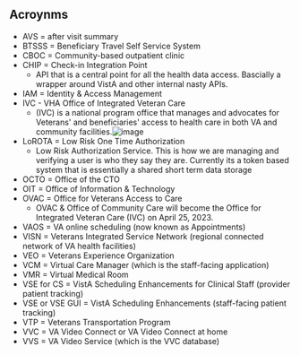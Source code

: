 ## Acroynms
  
- AVS = after visit summary 
- BTSSS = Beneficiary Travel Self Service System
- CBOC = Community-based outpatient clinic
- CHIP = Check-in Integration Point
     - API that is a central point for all the health data access. Bascially a wrapper around VistA and other internal nasty APIs.
- IAM = Identity & Access Management
- IVC - VHA Office of Integrated Veteran Care
    - (IVC) is a national program office that manages and advocates for Veterans' and beneficiaries' access to health care in both VA and community facilities.![image](https://github.com/department-of-veterans-affairs/va.gov-team/assets/86678742/9c7c446f-127f-411d-b070-6fb85bbf750e)
- LoROTA = Low Risk One Time Authorization 
     - Low Risk Authorization Service. This is how we are managing and verifying a user is who they say they are. Currently its a token based system that is essentially a shared short term data storage
- OCTO = Office of the CTO
- OIT = Office of Information & Technology
- OVAC = Office for Veterans Access to Care
     - OVAC & Office of Community Care will become the Office for Integrated Veteran Care (IVC) on April 25, 2023. 
- VAOS = VA online scheduling (now known as Appointments)
- VISN = Veterans Integrated Service Network (regional connected network of VA health facilities)
- VEO = Veterans Experience Organization
- VCM = Virtual Care Manager (which is the staff-facing application)
- VMR = Virtual Medical Room
- VSE for CS = VistA Scheduling Enhancements for Clinical Staff (provider patient tracking)
- VSE or VSE GUI = VistA Scheduling Enhancements (staff-facing patient tracking)
- VTP = Veterans Transportation Program
- VVC = VA Video Connect or VA Video Connect at home
- VVS = VA Video Service (which is the VVC database)


